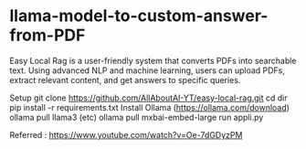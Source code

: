# llama-model-to-custom-answer-from-PDF
Easy Local Rag is a user-friendly system that converts PDFs into searchable text. Using advanced NLP and machine learning, users can upload PDFs, extract relevant content, and get answers to specific queries.

Setup
git clone https://github.com/AllAboutAI-YT/easy-local-rag.git
cd dir
pip install -r requirements.txt
Install Ollama (https://ollama.com/download)
ollama pull llama3 (etc)
ollama pull mxbai-embed-large
run appli.py

Referred : https://www.youtube.com/watch?v=Oe-7dGDyzPM
